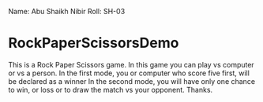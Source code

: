 Name: Abu Shaikh Nibir
Roll: SH-03

# RockPaperScissorsDemo
This is a Rock Paper Scissors game.
In this game you can play vs computer or vs a person.
In the first mode, you or computer who score five first, will be declared as a winner
In the second mode, you will have only one chance to win, or loss or to draw the match vs your opponent.
Thanks.
